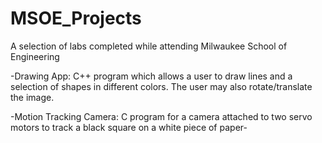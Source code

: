 # MSOE_Projects
A selection of labs completed while attending Milwaukee School of Engineering

  -Drawing App:
    C++ program which allows a user to draw lines and a selection of shapes in different colors. The user may also rotate/translate the       image.
    
  -Motion Tracking Camera:
    C program for a camera attached to two servo motors to track a black square on a white piece of paper-
